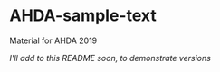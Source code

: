 # AHDA-sample-text

Material for AHDA 2019

*I'll add to this README soon, to demonstrate versions*
